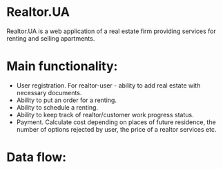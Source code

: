 # Realtor.UA
Realtor.UA is a web application of a real estate firm providing services for renting and selling apartments.
# Main functionality:
* User registration. For realtor-user - ability to add real estate with necessary documents.
* Ability to put an order for a renting.
* Ability to schedule a renting.
* Ability to keep track of realtor/customer work progress status.
* Payment. Calculate cost depending on places of future residence, the number of options rejected by user, the price of a realtor services etc.
# Data flow:
